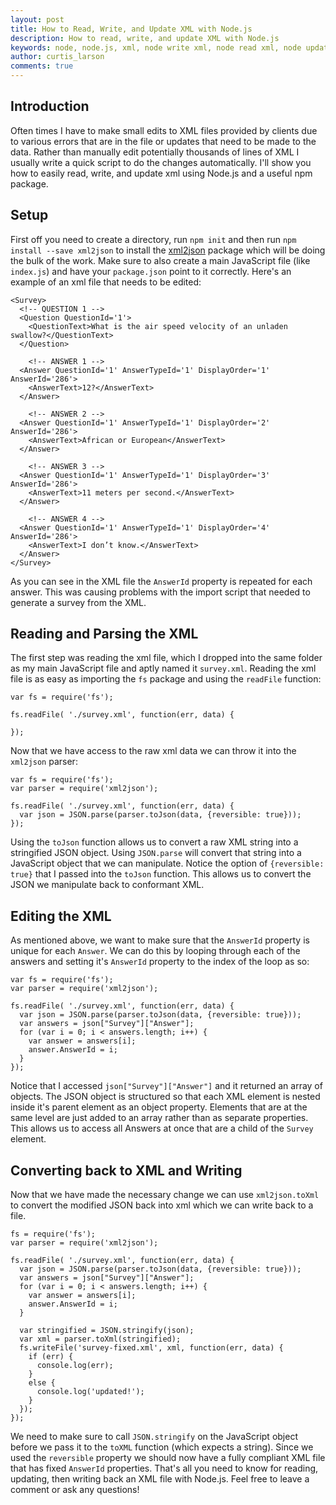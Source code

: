 ```yaml
---
layout: post
title: How to Read, Write, and Update XML with Node.js
description: How to read, write, and update XML with Node.js
keywords: node, node.js, xml, node write xml, node read xml, node update xml, javascript, javascript xml, node.js xml, node xml
author: curtis_larson
comments: true
---
```


## Introduction

Often times I have to make small edits to XML files provided by clients due to various errors that are in the file or updates that need to be made to the data. Rather than manually edit potentially thousands of lines of XML I usually write a quick script to do the changes automatically. I'll show you how to easily read, write, and update xml using Node.js and a useful npm package.

## Setup

First off you need to create a directory, run `npm init` and then run `npm install --save xml2json` to install the [xml2json](https://www.npmjs.com/package/xml2json) package which will be doing the bulk of the work. Make sure to also create a main JavaScript file (like `index.js`) and have your `package.json` point to it correctly. Here's an example of an xml file that needs to be edited:

    <Survey>
      <!-- QUESTION 1 -->
      <Question QuestionId='1'>
        <QuestionText>What is the air speed velocity of an unladen swallow?</QuestionText>
      </Question>

        <!-- ANSWER 1 -->
      <Answer QuestionId='1' AnswerTypeId='1' DisplayOrder='1' AnswerId='286'>
        <AnswerText>12?</AnswerText>
      </Answer>

        <!-- ANSWER 2 -->
      <Answer QuestionId='1' AnswerTypeId='1' DisplayOrder='2' AnswerId='286'>
        <AnswerText>African or European</AnswerText>
      </Answer>

        <!-- ANSWER 3 -->
      <Answer QuestionId='1' AnswerTypeId='1' DisplayOrder='3' AnswerId='286'>
        <AnswerText>11 meters per second.</AnswerText>
      </Answer>

        <!-- ANSWER 4 -->
      <Answer QuestionId='1' AnswerTypeId='1' DisplayOrder='4' AnswerId='286'>
        <AnswerText>I don’t know.</AnswerText>
      </Answer>
    </Survey>

As you can see in the XML file the `AnswerId` property is repeated for each answer. This was causing problems with the import script that needed to generate a survey from the XML.

## Reading and Parsing the XML

The first step was reading the xml file, which I dropped into the same folder as my main JavaScript file and aptly named it `survey.xml`. Reading the xml file is as easy as importing the `fs` package and using the `readFile` function:

    var fs = require('fs');

    fs.readFile( './survey.xml', function(err, data) {

    });

Now that we have access to the raw xml data we can throw it into the `xml2json` parser:

    var fs = require('fs');
    var parser = require('xml2json');

    fs.readFile( './survey.xml', function(err, data) {
      var json = JSON.parse(parser.toJson(data, {reversible: true}));
    });

Using the `toJson` function allows us to convert a raw XML string into a stringified JSON object. Using `JSON.parse` will convert that string into a JavaScript object that we can manipulate. Notice the option of `{reversible: true}` that I passed into the `toJson` function. This allows us to convert the JSON we manipulate back to conformant XML.

## Editing the XML

As mentioned above, we want to make sure that the `AnswerId` property is unique for each `Answer`. We can do this by looping through each of the answers and setting it's `AnswerId` property to the index of the loop as so:

    var fs = require('fs');
    var parser = require('xml2json');

    fs.readFile( './survey.xml', function(err, data) {
      var json = JSON.parse(parser.toJson(data, {reversible: true}));
      var answers = json["Survey"]["Answer"];
      for (var i = 0; i < answers.length; i++) {
        var answer = answers[i];
        answer.AnswerId = i;
      }
    });

Notice that I accessed `json["Survey"]["Answer"]` and it returned an array of objects. The JSON object is structured so that each XML element is nested inside it's parent element as an object property. Elements that are at the same level are just added to an array rather than as separate properties. This allows us to access all Answers at once that are a child of the `Survey` element.

## Converting back to XML and Writing

Now that we have made the necessary change we can use `xml2json.toXml` to convert the modified JSON back into xml which we can write back to a file.

    fs = require('fs');
    var parser = require('xml2json');

    fs.readFile( './survey.xml', function(err, data) {
      var json = JSON.parse(parser.toJson(data, {reversible: true}));
      var answers = json["Survey"]["Answer"];
      for (var i = 0; i < answers.length; i++) {
        var answer = answers[i];
        answer.AnswerId = i;
      }

      var stringified = JSON.stringify(json);
      var xml = parser.toXml(stringified);
      fs.writeFile('survey-fixed.xml', xml, function(err, data) {
        if (err) {
          console.log(err);
        }
        else {
          console.log('updated!');
        }
      });
    });

We need to make sure to call `JSON.stringify` on the JavaScript object before we pass it to the `toXML` function (which expects a string). Since we used the `reversible` property we should now have a fully compliant XML file that has fixed `AnswerId` properties. That's all you need to know for reading, updating, then writing back an XML file with Node.js. Feel free to leave a comment or ask any questions!
